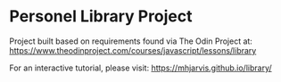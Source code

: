 # Personel Library Project

Project built based on requirements found via The Odin Project at: https://www.theodinproject.com/courses/javascript/lessons/library

For an interactive tutorial, please visit: https://mhjarvis.github.io/library/

